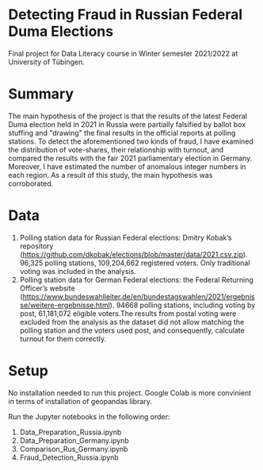 # Detecting Fraud in Russian Federal Duma Elections

Final project for Data Literacy course in Winter semester 2021/2022 at University of Tübingen.

# Summary
The main hypothesis of the project is that the results of the latest Federal Duma election held in 2021 in Russia were partially falsified by ballot box stuffing and
"drawing" the final results in the official reports at polling stations. To detect the aforementioned two kinds of fraud, I have examined the distribution of vote-shares, their relationship with turnout, and compared the results with the fair 2021 parliamentary election in Germany. Moreover, I have estimated the number of anomalous integer numbers in each region. As a result of this study, the main hypothesis was corroborated.

# Data
1. Polling station data for Russian Federal elections: Dmitry Kobak’s repository (https://github.com/dkobak/elections/blob/master/data/2021.csv.zip). 96,325 polling stations, 109,204,662 registered voters. Only traditional voting was included in the analysis. 
2. Polling station data for German Federal elections: the Federal Returning Officer’s website (https://www.bundeswahlleiter.de/en/bundestagswahlen/2021/ergebnisse/weitere-ergebnisse.html). 94668 polling stations, including voting by post, 61,181,072 eligible voters.The results from postal voting were excluded from the analysis as the dataset did
not allow matching the polling station and the voters used post, and consequently, calculate turnout for them correctly.

# Setup

No installation needed to run this project. Google Colab is more convinient in terms of installation of geopandas library.

Run the Jupyter notebooks in the following order:
1. Data_Preparation_Russia.ipynb
2. Data_Preparation_Germany.ipynb
3. Comparison_Rus_Germany.ipynb
4. Fraud_Detection_Russia.ipynb
